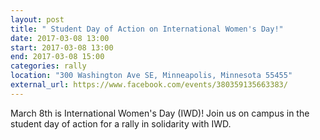 ```yaml
---
layout: post
title: " Student Day of Action on International Women's Day!"
date: 2017-03-08 13:00
start: 2017-03-08 13:00
end: 2017-03-08 15:00
categories: rally
location: "300 Washington Ave SE, Minneapolis, Minnesota 55455"
external_url: https://www.facebook.com/events/380359135663383/
---
```

March 8th is International Women's Day (IWD)! Join us on campus in the student day of action for a rally in solidarity with IWD.
